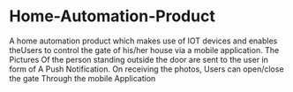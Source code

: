 # Home-Automation-Product
A home automation product which makes use of  IOT devices and enables theUsers to control the gate of his/her house via a mobile application. The Pictures Of the person standing outside the door are sent to the user in form of A Push Notification. On receiving the photos, Users can open/close the gate Through the mobile Application
